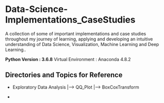 # Data-Science-Implementations_CaseStudies
A collection of some of important implementations and case studies throughout my journey of learning, applying and developing an intuitive understanding of Data Science, Visualization, Machine Learning and Deep Learning..


**Python Version : 3.6.8**
Virtual Environment : Anaconda 4.8.2


## Directories and Topics for Reference

- Exploratory Data Analysis
  |--> QQ_Plot
  |-->  BoxCoxTransform
  
- 


